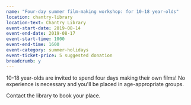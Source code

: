 ```yaml
---
name: "Four-day summer film-making workshop: for 10-18 year-olds"
location: chantry-library
location-text: Chantry Library
event-start-date: 2019-08-14
event-end-date: 2019-08-17
event-start-time: 1000
event-end-time: 1600
event-category: summer-holidays
event-ticket-price: 5 suggested donation
breadcrumb: y
---
```


10-18 year-olds are invited to spend four days making their own films! No experience is necessary and you'll be placed in age-appropriate groups.

Contact the library to book your place.
